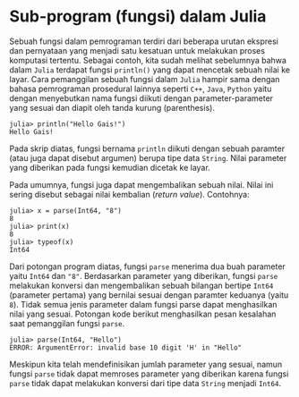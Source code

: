# Sub-program (fungsi) dalam Julia

Sebuah fungsi dalam pemrograman terdiri dari beberapa urutan ekspresi dan pernyataan yang menjadi satu kesatuan untuk melakukan proses komputasi tertentu. Sebagai contoh, kita sudah melihat sebelumnya bahwa dalam `Julia` terdapat fungsi `println()` yang dapat mencetak sebuah nilai ke layar. Cara pemanggilan sebuah fungsi dalam `Julia` hampir sama dengan bahasa pemrograman prosedural lainnya seperti `C++`, `Java`, `Python` yaitu dengan menyebutkan nama fungsi diikuti dengan parameter-parameter yang sesuai dan diapit oleh tanda kurung (parenthesis).

```console
julia> println("Hello Gais!")
Hello Gais!
```

Pada skrip diatas, fungsi bernama `println` diikuti dengan sebuah paramter (atau juga dapat disebut argumen) berupa tipe data `String`. Nilai parameter yang diberikan pada fungsi kemudian dicetak ke layar.

Pada umumnya, fungsi juga dapat mengembalikan sebuah nilai. Nilai ini sering disebut sebagai nilai kembalian (*return value*). Contohnya:

```console
julia> x = parse(Int64, "8")
8
julia> print(x)
8
julia> typeof(x)
Int64
```

Dari potongan program diatas, fungsi `parse` menerima dua buah parameter yaitu `Int64` dan `"8"`. Berdasarkan parameter yang diberikan, fungsi `parse` melakukan konversi dan mengembalikan sebuah bilangan bertipe `Int64` (parameter pertama) yang bernilai sesuai dengan paramter keduanya (yaitu `8`). Tidak semua jenis parameter dalam fungsi parse dapat menghasilkan nilai yang sesuai. Potongan kode berikut menghasilkan pesan kesalahan saat pemanggilan fungsi `parse`.

```console
julia> parse(Int64, "Hello")
ERROR: ArgumentError: invalid base 10 digit 'H' in "Hello"
```

Meskipun kita telah mendefinisikan jumlah parameter yang sesuai, namun fungsi `parse` tidak dapat memroses parameter yang diberikan karena fungsi `parse` tidak dapat melakukan konversi dari tipe data `String` menjadi `Int64`.
